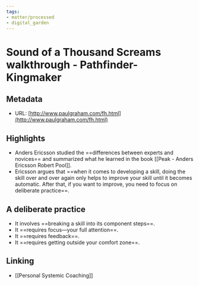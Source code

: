 ```yaml
---
tags: 
- matter/processed
- digital_garden
---
```

# Sound of a Thousand Screams walkthrough - Pathfinder- Kingmaker
## Metadata
* URL: [http://www.paulgraham.com/fh.html](http://www.paulgraham.com/fh.html)

## Highlights
* Anders Ericsson studied the ==differences between experts and novices== and summarized what he learned in the book [[Peak - Anders Ericsson Robert Pool]].
* Ericsson argues that ==when it comes to developing a skill, doing the skill over and over again only helps to improve your skill until it becomes automatic. After that, if you want to improve, you need to focus on deliberate practice==.

## A deliberate practice
* It involves ==breaking a skill into its component steps==.
* It ==requires focus—your full attention==. 
* It ==requires feedback==. 
* It ==requires getting outside your comfort zone==.

## Linking
+ [[Personal Systemic Coaching]]